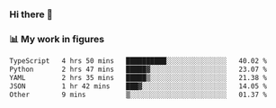 ### Hi there 👋

### 📊 My work in figures

<!--START_SECTION:waka-->

```txt
TypeScript   4 hrs 50 mins   ██████████░░░░░░░░░░░░░░░   40.02 %
Python       2 hrs 47 mins   █████▓░░░░░░░░░░░░░░░░░░░   23.07 %
YAML         2 hrs 35 mins   █████▒░░░░░░░░░░░░░░░░░░░   21.38 %
JSON         1 hr 42 mins    ███▓░░░░░░░░░░░░░░░░░░░░░   14.05 %
Other        9 mins          ▒░░░░░░░░░░░░░░░░░░░░░░░░   01.37 %
```

<!--END_SECTION:waka-->
